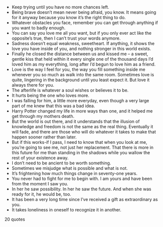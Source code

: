  - Keep trying until you have no more chances left.
 - Being brave doesn’t mean never being afraid, you know. It means going for it anyway because you know it’s the right thing to do.
 - Whatever obstacles you face, remember you can get through anything if you want to badly enough.
 - You can say you love me all you want, but if you only ever act like the opposite’s true, then I can’t trust your words anymore.
 - Sadness doesn’t equal weakness, sweetheart. If anything, it shows the love you have inside of you, and nothing stronger in this world exists.
 - Finally he closed the distance between us and kissed me – a sweet, gentle kiss that held within it every single one of the thousand days I’d loved him as my everything, long after I’d begun to love him as a friend.
 - Love is the way I feel for you, the way you fill something inside me whenever you so much as walk into the same room. Sometimes love is quite, lingering in the background until you least expect it. But love it always there for you.
 - The afterlife is whatever a soul wishes or believes it to be.
 - It hurts being the one who loves more.
 - I was falling for him, a little more everyday, even though a very large part of me knew that this was a bad idea.
 - Harry Potter changed my life in more ways than one, and it helped me get through my mothers death.
 - But the world is out there, and it understands that the illusion of knowledge and freedom is not the same as the real thing. Eventually it will fade, and there are those who will do whatever it takes to make that happen sooner rather than later.
 - But if this works-if I pass, I need to know that when you look at me, you’re going to see me, not just her replacement. That there is more in this future for me than standing in the shadows while you wallow the rest of your existence away.
 - I don’t need to be ancient to be worth something.
 - Sometimes we misjudge what is possible and what is not.
 - It’s frightening how much things change in seventy-one years.
 - You never had to fight for me to begin with. I am yours and have been from the moment I saw you.
 - In her he saw possibility. In her he saw the future. And when she was ready for it, he would be, too.
 - It has been a very long time since I’ve received a gift as extraordinary as you.
 - It takes loneliness in oneself to recognize it in another.

20 quotes